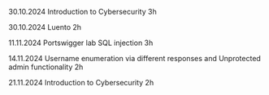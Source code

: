 30.10.2024 Introduction to Cybersecurity 3h

30.10.2024 Luento 2h

11.11.2024 Portswigger lab SQL injection 3h

14.11.2024 Username enumeration via different responses and Unprotected admin functionality  2h

21.11.2024 Introduction to Cybersecurity 2h
